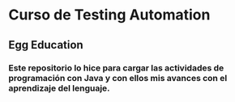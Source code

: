 # Curso de Testing Automation 
## Egg Education
### Este repositorio lo hice para cargar las actividades de programación con Java y con ellos mis avances con el aprendizaje del lenguaje.
